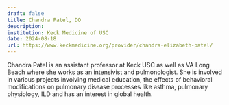 ```yaml
---
draft: false
title: Chandra Patel, DO
description: 
institution: Keck Medicine of USC
date: 2024-08-18
url: https://www.keckmedicine.org/provider/chandra-elizabeth-patel/
---
```


Chandra Patel is an assistant professor at Keck USC as well as VA Long Beach where she works as an intensivist and pulmonologist. She is involved in various projects involving medical education, the effects of behavioral modifications on pulmonary disease processes like asthma, pulmonary physiology, ILD and has an interest in global health.